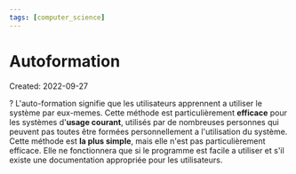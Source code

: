 ```yaml
---
tags: [computer_science] 
---
```

# Autoformation
Created: 2022-09-27

?
L'auto-formation signifie que les utilisateurs apprennent a utiliser le système par eux-memes.
Cette méthode est particulièrement **efficace** pour les systèmes d'**usage courant**, utilisés par de nombreuses personnes qui peuvent pas toutes être formées personnellement a l'utilisation du système.
Cette méthode est **la plus simple**, mais elle n'est pas particulièrement efficace. Elle ne fonctionnera que si le programme est facile a utiliser et s'il existe une documentation appropriée pour les utilisateurs.
<!--SR:!2022-11-14,29,250-->